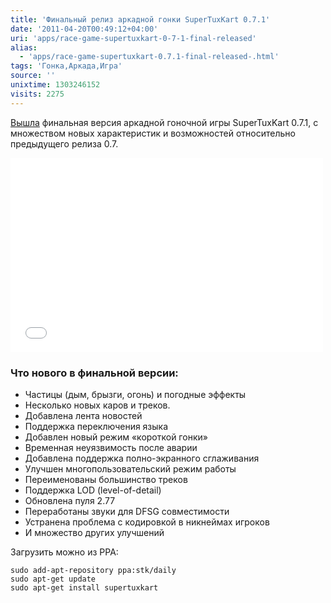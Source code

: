 ```yaml
---
title: 'Финальный релиз аркадной гонки SuperTuxKart 0.7.1'
date: '2011-04-20T00:49:12+04:00'
uri: 'apps/race-game-supertuxkart-0-7-1-final-released'
alias: 
  - 'apps/race-game-supertuxkart-0.7.1-final-released-.html'
tags: 'Гонка,Аркада,Игра'
source: ''
unixtime: 1303246152
visits: 2275
---
```

[Вышла](http://supertuxkart.blogspot.com/2011/04/supertuxkart-071-released.html) финальная версия аркадной гоночной игры SuperTuxKart 0.7.1, с множеством новых характеристик и возможностей относительно предыдущего релиза 0.7.

<iframe title="YouTube video player" width="500" height="311" src="//www.youtube.com/embed/OB8B8ZxufEs" frameborder="0" allowfullscreen=""></iframe>

### Что нового в финальной версии:

*   Частицы (дым, брызги, огонь) и погодные эффекты
*   Несколько новых каров и треков.
*   Добавлена лента новостей
*   Поддержка переключения языка
*   Добавлен новый режим «короткой гонки»
*   Временная неуязвимость после аварии
*   Добавлена поддержка полно-экранного сглаживания
*   Улучшен многопользовательский режим работы
*   Переименованы большинство треков
*   Поддержка LOD (level-of-detail)
*   Обновлена пуля 2.77
*   Переработаны звуки для DFSG совместимости
*   Устранена проблема с кодировкой в никнеймах игроков
*   И множество других улучшений

  

Загрузить можно из PPA:

```
sudo add-apt-repository ppa:stk/daily
sudo apt-get update
sudo apt-get install supertuxkart
 
```
